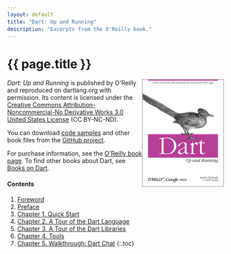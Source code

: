 ```yaml
---
layout: default
title: "Dart: Up and Running"
description: "Excerpts from the O'Reilly book."
---
```


# {{ page.title }}

<a href="http://shop.oreilly.com/product/0636920025719.do"><img
  src="front_cover.gif"
  alt="Dart: Up and Running, by Kathy Walrath and Seth Ladd"
  width="190" height="250" align="right" /></a>
_Dart: Up and Running_
is published by O'Reilly and reproduced on dartlang.org with permission.
Its content is licensed under the
[Creative Commons Attribution-Noncommercial-No Derivative Works 3.0
United States License](http://creativecommons.org/licenses/by-nc-nd/3.0/us/)
(CC BY-NC-ND).

You can download [code samples](https://github.com/dart-lang/dart-up-and-running-book/tree/master/code) and other book files from the
[GitHub project](https://github.com/dart-lang/dart-up-and-running-book).

For purchase information, see the
[O'Reilly book page](http://shop.oreilly.com/product/0636920025719.do).
To find other books about Dart, see [Books on Dart](/books/).

#### Contents

1. [Foreword](contents/foreword.html)
1. [Preface](contents/preface.html)
1. [Chapter 1. Quick Start](contents/ch01.html)
1. [Chapter 2. A Tour of the Dart Language](contents/ch02.html)
1. [Chapter 3. A Tour of the Dart Libraries](contents/ch03.html)
1. [Chapter 4. Tools](contents/ch04.html)
1. [Chapter 5. Walkthrough: Dart Chat](contents/ch05.html)
{:.toc}

